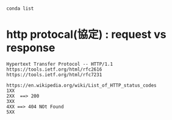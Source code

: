 #
```
conda list
```
# http protocal(協定) : request vs response
```
Hypertext Transfer Protocol -- HTTP/1.1
https://tools.ietf.org/html/rfc2616
https://tools.ietf.org/html/rfc7231
```
```
https://en.wikipedia.org/wiki/List_of_HTTP_status_codes
1XX
2XX  ==> 200
3XX
4XX ==> 404 NOt Found
5XX 
```
